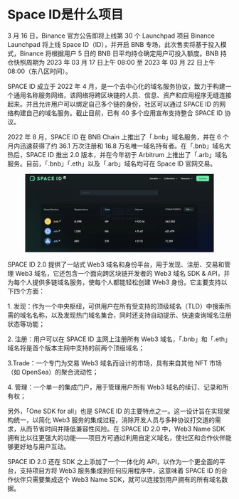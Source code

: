 # Space ID是什么项目

3 月 16 日，Binance 官方公告即将上线第 30 个 Launchpad 项目 Binance Launchpad 将上线 Space ID（ID），并开启 BNB 专场，此次售卖将基于投入模式，Binance 将根据用户 5 日的 BNB 日平均持仓确定用户可投入额度。BNB 持仓快照周期为 2023 年 03 月 17 日上午 08:00 至 2023 年 03 月 22 日上午 08:00（东八区时间）。

SPACE ID 成立于 2022 年 4 月，是一个去中心化的域名服务协议，致力于构建一个通用名称服务网络，该网络将跨区块链的人员、信息、资产和应用程序无缝连接起来。并且允许用户可以绑定自己多个链的身份，社区可以通过 SPACE ID 的网络构建自己的域名服务。截止目前，已有 40 多个应用宣布支持整合 SPACE ID 协议。

2022 年 8 月，SPACE ID 在 BNB Chain 上推出了「.bnb」域名服务，并在 6 个月内迅速获得了约 36.1 万次注册和 16.8 万名唯一域名持有者。在「.bnb」域名大热后，SPACE ID 推出 2.0 版本，并在今年初于 Arbitrum 上推出了「.arb」域名服务。目前，「.bnb」「.eth」以及「.arb」域名均可在 Space ID 官网交易。

<figure><img src="../.gitbook/assets/image (7).png" alt=""><figcaption></figcaption></figure>

SPACE ID 2.0 提供了一站式 Web3 域名和身份平台，用于发现、注册、交易和管理 Web3 域名，它还包含一个面向跨区块链开发者的 Web3 域名 SDK & API，并为每个人提供多链域名服务，使每个人都能轻松创建 Web3 身份。它主要支持以下四个方面：

1\. 发现：作为一个中央枢纽，可供用户在所有受支持的顶级域名（TLD）中搜索所需的域名名称，以及发现热门域名集合，同时还支持自动提示、快速查询域名注册状态等功能；

2\. 注册：用户可以在 SPACE ID 主网上注册所有 Web3 域名，「.bnb」和「.eth」域名将是首个版本主网中支持的前两个顶级域名；

3.Trade：一个专门为交易 Web3 域名而设计的市场，具有来自其他 NFT 市场（如 OpenSea）的聚合流动性；

4\. 管理：一个单一的集成门户，用于管理用户所有 Web3 域名的续订、记录和所有权；

另外，「One SDK for all」也是 SPACE ID 的主要特点之一。这一设计旨在实现架构统一，以简化 Web3 服务的集成过程，消除开发人员与多种协议打交道的需求，从而节省时间并降低兼容性风险。在 SPACE ID 2.0 中，Web3 Name SDK 拥有比以往更强大的功能——项目方可通过利用自定义域名，使社区和合作伙伴能够更好地与用户互动。

SPACE ID 2.0 还在 SDK 之上添加了一个一体化的 API，以作为一个更全面的平台，支持项目方将 Web3 服务集成到任何应用程序中，这意味着 SPACE ID 的合作伙伴只需要集成这个 Web3 Name SDK，就可以连接到用户拥有的所有域名数据。



###
